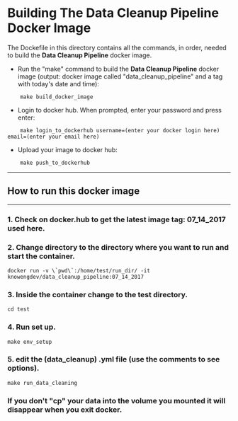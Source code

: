 # Building The Data Cleanup Pipeline Docker Image
The Dockefile in this directory contains all the commands, in order, needed to build the **Data Cleanup Pipeline** docker image.


* Run the "make" command to build the **Data Cleanup Pipeline** docker image (output: docker image called "data_cleanup_pipeline" and a tag with today's date and time):
```
    make build_docker_image
```

* Login to docker hub. When prompted, enter your password and press enter:
```
    make login_to_dockerhub username=(enter your docker login here) email=(enter your email here)
```

* Upload your image to docker hub:
```
    make push_to_dockerhub
```

* * * 
## How to run this docker image
* * * 
### 1. Check on docker.hub to get the latest image tag: 07_14_2017 used here.

### 2. Change directory to the directory  where you want to run and start the container.
```
docker run -v \`pwd\`:/home/test/run_dir/ -it knowengdev/data_cleanup_pipeline:07_14_2017 
```
### 3. Inside the container change to the test directory.
```
cd test
```
### 4. Run set up.
```
make env_setup
```
### 5. edit the (data_cleanup) .yml file (use the comments to see options).
```
make run_data_cleaning
```
### If you don't "cp" your data into the volume you mounted it will disappear when you exit docker.
